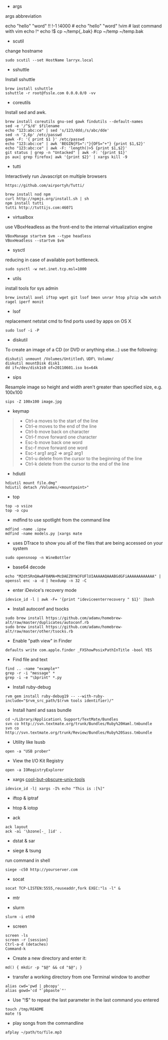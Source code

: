 
+ args

args abbreviation

  echo "hello" "word"
  !! !-1 !4000 # echo "hello" "word"
  !vim # last command with vim
  echo !^
  echo !$
  cp ~/temp{,.bak} #cp ~/temp ~/temp.bak

+ scutil

change hostname

    sudo scutil --set HostName larryx.local

+ sshuttle 

Install sshuttle

    brew install sshuttle
    sshuttle -r root@fssle.com 0.0.0.0/0 -vv

+ coreutils

Install sed and awk.

  	brew install coreutils gnu-sed gawk findutils --default-names
    sed -e '/^$/d' $filename
    echo "123:abc:ce" | sed 's/123/ddd;/s/abc/dde' 
    sed -n '2,6p' /etc/passwd 
    gawk -F: '{ print $1 }' /etc/passwd
    echo "123:abc:ce" | awk 'BEGIN{FS=":"}{OFS="+"} {print $1,$2}'
    echo "123:abc:ce" | awk -F: 'length()>5 {print $1,$2}'
    git status | grep -n "Untacked" | awk -F: '{print $1}'
    ps aux| grep firefox| awk '{print $2}' | xargs kill -9    
 
+ tutti

Interactively run Javascript on multiple browsers

	https://github.com/airportyh/Tutti/

  	brew install nod npm
  	curl http://npmjs.org/install.sh | sh
  	npm install tutti
  	tutti http://tuttijs.com:46071

+ virtualbox

use VBoxHeadless as the front-end to the internal virtualization engine

  	VBoxManage startvm $vm --type headless
  	VBoxHeadless --startvm $vm

+ sysctl

reducing in case of available port bottleneck.

  	sudo sysctl -w net.inet.tcp.msl=1000

+ utils

install tools for sys admin

  	brew install axel iftop wget git lsof bmon unrar htop p7zip w3m watch ragel iperf monit

+ lsof 

replacement netstat cmd to find ports used by apps on OS X

	sudo lsof -i -P

+ diskutil 

To create an image of a CD (or DVD or anything else…) use the following:

	diskutil unmount /Volumes/Untitled\ UDF\ Volume/
	diskutil mountDisk disk1
	dd if=/dev/disk1s0 of=20110601.iso bs=64k
	
+ sips 

Resample image so height and width aren't greater than specified size, e.g. 100x100

	sips -Z 100x100 image.jpg

+ keymap

> + Ctrl-a moves to the start of the line
> + Ctrl-e moves to the end of the line
> + Ctrl-b move back on character
> + Ctrl-f move forward one character
> + Esc-b move back one word
> + Esc-f move forward one word
> + Esc-t arg1 arg2 => arg2 arg1
> + Ctrl-u delete from the cursor to the beginning of the line
> + Ctrl-k delete from the cursor to the end of the line

+ hdiutil 

```
hdiutil mount file.dmg"
hdiutil detach /Volumes/<mountpoint>"
```

+ top

```
top -o vsize
top -o cpu
```

+ mdfind to use spotlight from the command line

```
mdfind -name .ipsw
mdfind -name models.py |xargs mate
```

+ uses DTrace to show you all of the files that are being accessed on your system

```
sudo opensnoop -n WineBottler
```

+ base64 decode 

```
echo "M2dtSRnQAwAF0AMA+McDAEZ0YWJFUFlUIAAAAAQAAABGdGFiAAAAAAAAAAAA" | openssl enc -a -d | hexdump -n 32 -C
```

+ enter iDevice's recovery mode

```
idevice_id -l | awk -F= '{print "ideviceenterrecovery " $1}' |bash
```

+ Install autoconf and tsocks

```
sudo brew install https://github.com/adamv/homebrew-alt/raw/master/duplicates/autoconf.rb
sudo brew install https://github.com/adamv/homebrew-alt/raw/master/other/tsocks.rb
```

+ Enable "path view" in Finder

```
defaults write com.apple.finder _FXShowPosixPathInTitle -bool YES 
```

+ Find file and text

```
find .. -name "example*"
grep -r -i "message" *
grep -i -e "\bprint" *.py
```

+ Install ruby-debug

```
rvm gem install ruby-debug19 -- --with-ruby-include="$rvm_src_path/$(rvm tools identifier)/"
```

+ Install haml and sass bundle

```
cd ~/Library/Application\ Support/TextMate/Bundles
svn co http://svn.textmate.org/trunk/Bundles/Ruby%20Haml.tmbundle
svn co http://svn.textmate.org/trunk/Review/Bundles/Ruby%20Sass.tmbundle
```

+ Utility like lsusb 

```
open -a "USB prober"
```

+ View the I/O Kit Registry

```
open -a IORegistryExplorer
```

+ xargs
[cool-but-obscure-unix-tools](http://kkovacs.eu/cool-but-obscure-unix-tools)

```
idevice_id -l| xargs -I% echo "This is :[%]"
```

+ iftop & iptraf

+ htop & iotop

+ ack

```
ack layout
ack -ai '\bzone[-_ ]id' .
```

+ dstat & sar

+ siege & tsung

run command in shell 
	
	siege -c50 http://yourserver.com

+ socat

```
socat TCP-LISTEN:5555,reuseaddr,fork EXEC:"ls -l" &
```

+ mtr

+ slurm

```
slurm -i eth0
```

+ screen

```
screen -ls 
screen -r [session]
Ctrl-a-d (detaches)
Command-k
```

+ Create a new directory and enter it:

```
md() { mkdir -p "$@" && cd "$@"; }
```

+ transfer a working directory from one Terminal window to another

```
alias cwd='pwd | pbcopy'
alias gowd='cd "`pbpaste`"'
```

+ Use "!$" to repeat the last parameter in the last command you entered

```
touch /tmp/README 
mate !$
```

+ play songs from the commandline

```
afplay ~/path/to/file.mp3
```
